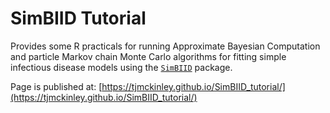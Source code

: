 # SimBIID Tutorial

Provides some R practicals for running Approximate Bayesian Computation and particle Markov chain Monte Carlo algorithms for fitting simple infectious disease models using the [`SimBIID`](https://github.com/tjmckinley/SimBIID) package.

Page is published at: [https://tjmckinley.github.io/SimBIID_tutorial/](https://tjmckinley.github.io/SimBIID_tutorial/)